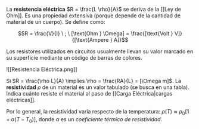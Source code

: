 La **resistencia eléctrica** $R = \frac{L \rho}{A}$ se deriva de la [[Ley de Ohm]]. Es una propiedad extensiva (porque depende de la cantidad de material de un cuerpo). Se define como:

$$R = \frac{V}{I} \ ; \ [\text{Ohm } \Omega] = \frac{[\text{Volt } V]}{[\text{Ampere } A]}$$

Los resistores utilizados en circuitos usualmente llevan su valor marcado en su superficie mediante un código de barras de colores.

![[Resistencia Eléctrica.png]]

Si $R = \frac{\rho L}{A} \implies \rho = \frac{RA}{L} = [\Omega m]$. La **resistividad** $\rho$ de un material es un valor tabulado (se busca en una tabla). Indica cuánto resiste el material al paso de [[Carga Eléctrica|cargas eléctricas]]. 

Por lo general, la resistividad varía respecto de la temperatura: $\rho (T) \approx \rho_0 [1 + \alpha (T-T_0)]$, donde $\alpha$ es un *coeficiente térmico de resistividad*.
